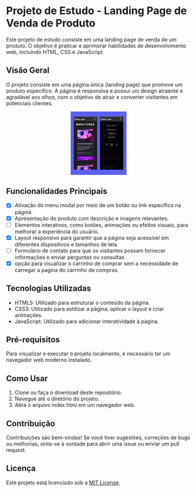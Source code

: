 # Projeto de Estudo - Landing Page de Venda de Produto

Este projeto de estudo consiste em uma landing page de venda de um produto. O objetivo é praticar e aprimorar habilidades de desenvolvimento web, incluindo HTML, CSS e JavaScript.

## Visão Geral

O projeto consiste em uma página única (landing page) que promove um produto específico. A página é responsiva e possui um design atraente e agradável aos olhos, com o objetivo de atrair e converter visitantes em potenciais clientes.

<p align="center">
  <img alt="land-commerce" src=".github/preview.jpg" width="30%">
</p>


## Funcionalidades Principais

- [x] Ativação do menu modal por meio de um botão ou link específico na página.
- [x] Apresentação do produto com descrição e imagens relevantes.
- [ ] Elementos interativos, como botões, animações ou efeitos visuais, para melhorar a experiência do usuário.
- [x] Layout responsivo para garantir que a página seja acessível em diferentes dispositivos e tamanhos de tela.
- [ ] Formulário de contato para que os visitantes possam fornecer informações e enviar perguntas ou consultas.
- [x] opção para visualizar o carrinho de comprar sem a necessidade de carregar a pagina do carrinho de compras.

## Tecnologias Utilizadas

- HTML5: Utilizado para estruturar o conteúdo da página.
- CSS3: Utilizado para estilizar a página, aplicar o layout e criar animações.
- JavaScript: Utilizado para adicionar interatividade à página.

## Pré-requisitos

Para visualizar e executar o projeto localmente, é necessário ter um navegador web moderno instalado.

## Como Usar

1. Clone ou faça o download deste repositório.
2. Navegue até o diretório do projeto.
3. Abra o arquivo index.html em um navegador web.

## Contribuição

Contribuições são bem-vindas! Se você tiver sugestões, correções de bugs ou melhorias, sinta-se à vontade para abrir uma issue ou enviar um pull request.

## Licença

Este projeto está licenciado sob a [MIT License](https://opensource.org/licenses/MIT).

